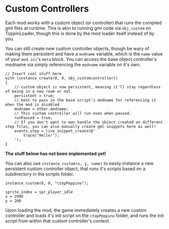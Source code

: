 # Custom Controllers

Each mod works with a custom object (or controller) that runs the compiled gml files at runtime. This is akin to running gml code via `obj_custom` on ToppinLoader, though this is done by the mod loader itself instead of by you.

You can still create new custom controller objects, though be wary of making them persistent and have a `modname` variable, which is the `name` value of your `mod.ini`'s `meta` block. You can access the base object controller's modname via simply referencing the `modname` variable on it's own.

```gml
// Insert cool stuff here
with (instance_create(0, 0, obj_customcontroller))
{
    // custom object is now persistent, meaning it'll stay regardless of being in a new room or not.
    persistent = true;
    // best to pass in the base script's modname for referencing it when the mod is disabled
    modname = other.modname;
    // This custom controller will run even when paused.
    runPaused = true;
    // If you don't want to man handle the object created on different step files, you can also manually create gml snippets here as well!
    events.step = live_snippet_create(@'
        trace("Hello!");
    ');
}
```

**The stuff below has not been implemented yet!**

You can also use `instance_custom(x, y, name)` to easily instance a new persistent custom controller object, that runs it's scripts based on a subdirectory in the scripts folder.

```gml,filepath=scripts/init.gml
instance_custom(0, 0, "ctopPeppino");
```

```gml,filepath=scripts/ctopPeppino/init.gml
sprite_index = spr_player_idle
x = 1999
y = 200
```

Upon loading the mod, the game immediately creates a new custom controller and loads it's init script on the `ctopPeppino` folder, and runs the init script from within that custom controller's context.